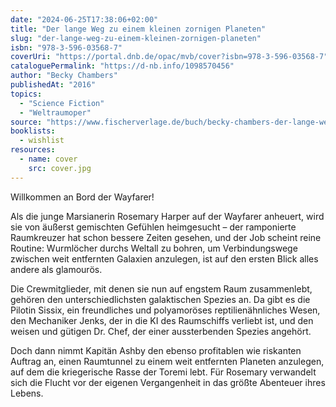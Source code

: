 ```yaml
---
date: "2024-06-25T17:38:06+02:00"
title: "Der lange Weg zu einem kleinen zornigen Planeten"
slug: "der-lange-weg-zu-einem-kleinen-zornigen-planeten"
isbn: "978-3-596-03568-7"
coverUri: "https://portal.dnb.de/opac/mvb/cover?isbn=978-3-596-03568-7"
cataloguePermalink: "https://d-nb.info/1098570456"
author: "Becky Chambers"
publishedAt: "2016"
topics:
  - "Science Fiction"
  - "Weltraumoper"
source: "https://www.fischerverlage.de/buch/becky-chambers-der-lange-weg-zu-einem-kleinen-zornigen-planeten-9783596035687"
booklists:
  - wishlist
resources:
  - name: cover
    src: cover.jpg
---
```


Willkommen an Bord der Wayfarer!

Als die junge Marsianerin Rosemary Harper auf der Wayfarer anheuert, wird sie 
von äußerst gemischten Gefühlen heimgesucht – der ramponierte Raumkreuzer hat 
schon bessere Zeiten gesehen, und der Job scheint reine Routine: Wurmlöcher 
durchs Weltall zu bohren, um Verbindungswege zwischen weit entfernten Galaxien 
anzulegen, ist auf den ersten Blick alles andere als glamourös.

Die Crewmitglieder, mit denen sie nun auf engstem Raum zusammenlebt, gehören den 
unterschiedlichsten galaktischen Spezies an. Da gibt es die Pilotin Sissix, ein 
freundliches und polyamoröses reptilienähnliches Wesen, den Mechaniker Jenks, 
der in die KI des Raumschiffs verliebt ist, und den weisen und gütigen Dr. Chef, 
der einer aussterbenden Spezies angehört.

Doch dann nimmt Kapitän Ashby den ebenso profitablen wie riskanten Auftrag an, 
einen Raumtunnel zu einem weit entfernten Planeten anzulegen, auf dem die 
kriegerische Rasse der Toremi lebt. Für Rosemary verwandelt sich die Flucht vor 
der eigenen Vergangenheit in das größte Abenteuer ihres Lebens.